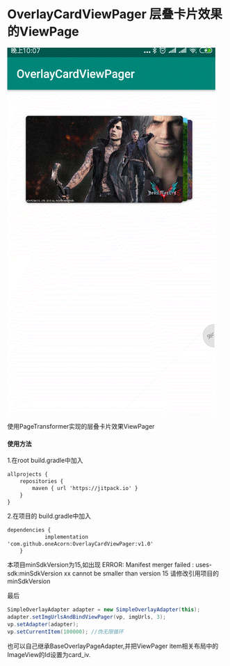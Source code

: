 # OverlayCardViewPager 层叠卡片效果的ViewPage

![github](https://github.com/oneAcorn/OverlayCardViewPager/blob/master/20190509_220723.gif)

<p>使用PageTransformer实现的层叠卡片效果ViewPager</p>

<h4>使用方法</h4>
<p>
1.在root build.gradle中加入
  
```Gradle
allprojects {
    repositories {
        maven { url 'https://jitpack.io' }
    }
}
```

2.在项目的 build.gradle中加入

```Gradle
dependencies {
	        implementation 'com.github.oneAcorn:OverlayCardViewPager:v1.0'
	}
```
本项目minSdkVersion为15,如出现
ERROR: Manifest merger failed : uses-sdk:minSdkVersion xx cannot be smaller than version 15
请修改引用项目的minSdkVersion

最后
```Java
SimpleOverlayAdapter adapter = new SimpleOverlayAdapter(this);
adapter.setImgUrlsAndBindViewPager(vp, imgUrls, 3);
vp.setAdapter(adapter);
vp.setCurrentItem(100000); //伪无限循环
```
也可以自己继承BaseOverlayPageAdapter,并把ViewPager item相关布局中的ImageView的Id设置为card_iv.
  </p>
